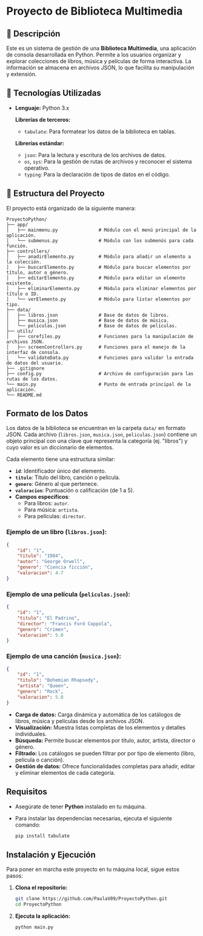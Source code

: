 # Proyecto de Biblioteca Multimedia

## 📝 Descripción

Este es un sistema de gestión de una **Biblioteca Multimedia**, una aplicación de consola desarrollada en Python. Permite a los usuarios organizar y explorar colecciones de libros, música y películas de forma interactiva. La información se almacena en archivos JSON, lo que facilita su manipulación y extensión.

## 🚀 Tecnologías Utilizadas

* **Lenguaje:** Python 3.x

  **Librerías de terceros:**

  - `tabulate`: Para formatear los datos de la biblioteca en tablas.

  **Librerías estándar:**

  - `json`: Para la lectura y escritura de los archivos de datos.
  - `os`, `sys`: Para la gestión de rutas de archivos y reconocer el sistema operativo.
  - `typing`: Para la declaración de tipos de datos en el código.

## 📂 Estructura del Proyecto

El proyecto está organizado de la siguiente manera:

```
ProyectoPython/
├── app/
│   ├── mainmenu.py               # Módulo con el menú principal de la aplicación.
│   └── submenus.py               # Módulo con los submenús para cada función.
├── controllers/
│   ├── anadirElemento.py         # Módulo para añadir un elemento a la colección.
│   ├── buscarElemento.py         # Módulo para buscar elementos por título, autor o género.
│   ├── editarElemento.py         # Módulo para editar un elemento existente.
│   ├── eliminarElemento.py       # Módulo para eliminar elementos por título o ID.
│   └── verElemento.py            # Módulo para listar elementos por tipo.
├── data/
│   ├── libros.json               # Base de datos de libros.
│   ├── musica.json               # Base de datos de música.
│   └── peliculas.json            # Base de datos de películas.
├── utils/
│   ├── corefiles.py              # Funciones para la manipulación de archivos JSON.
│   ├── screenControllers.py      # Funciones para el manejo de la interfaz de consola.
│   └── validateData.py           # Funciones para validar la entrada de datos del usuario.
├── .gitignore                    
├── config.py                     # Archivo de configuración para las rutas de los datos.
└── main.py                       # Punto de entrada principal de la aplicación.  
└── README.md          		      
```

## Formato de los Datos

Los datos de la biblioteca se encuentran en la carpeta `data/` en formato JSON. Cada archivo (`libros.json`, `musica.json`, `peliculas.json`) contiene un objeto principal con una clave que representa la categoría (ej. "libros") y cuyo valor es un diccionario de elementos.

Cada elemento tiene una estructura similar:

-   **`id`**: Identificador único del elemento.
-   **`titulo`**: Título del libro, canción o película.
-   **`genero`**: Género al que pertenece.
-   **`valoracion`**: Puntuación o calificación (de 1 a 5).
-   **Campos específicos**:
    -   Para libros: `autor`.
    -   Para música: `artista`.
    -   Para películas: `director`.

### Ejemplo de un libro (`libros.json`):

```json
{
    "id": "1",
    "titulo": "1984",
    "autor": "George Orwell",
    "genero": "Ciencia ficción",
    "valoracion": 4.7
}
```

### Ejemplo de una película (`peliculas.json`):

```json
{
    "id": "1",
    "titulo": "El Padrino",
    "director": "Francis Ford Coppola",
    "genero": "Crimen",
    "valoracion": 5.0
}
```

### Ejemplo de una canción (`musica.json`):

```json
{
    "id": "1",
    "titulo": "Bohemian Rhapsody",
    "artista": "Queen",
    "genero": "Rock",
    "valoracion": 5.0
}
```

- **Carga de datos:** Carga dinámica y automática de los catálogos de libros, música y películas desde los archivos JSON. 
- **Visualización:** Muestra listas completas de los elementos y detalles individuales. 
- **Búsqueda:** Permite buscar elementos por título, autor, artista, director o género. 
- **Filtrado:** Los catálogos se pueden filtrar por por tipo de elemento (libro, película o canción). 
- **Gestión de datos:** Ofrece funcionalidades completas para añadir, editar y eliminar elementos de cada categoría.

## Requisitos 

- Asegúrate de tener **Python** instalado en tu máquina.

- Para instalar las dependencias necesarias, ejecuta el siguiente comando:

  ```bash
  pip install tabulate
  ```

## Instalación y Ejecución

Para poner en marcha este proyecto en tu máquina local, sigue estos pasos:

1. **Clona el repositorio:**

   ```bash
   git clone https://github.com/PaulaV09/ProyectoPython.git
   cd ProyectoPython
   ```

2. **Ejecuta la aplicación:**

    ```bash
   python main.py
   ```